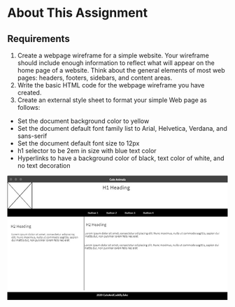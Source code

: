 # About This Assignment

## Requirements

1. Create a webpage wireframe for a simple website. Your wireframe should include enough information to reflect what will appear on the home page of a website. Think about the general elements of most web pages: headers, footers, sidebars, and content areas.
2. Write the basic HTML code for the webpage wireframe you have created.
3. Create an external style sheet to format your simple Web page as follows:

- Set the document background color to yellow
- Set the document default font family list to Arial, Helvetica, Verdana, and sans-serif
- Set the document default font size to 12px
- h1 selector to be 2em in size with blue text color
- Hyperlinks to have a background color of black, text color of white, and no text decoration

![wireframe](billie-wireframe.jpg)
